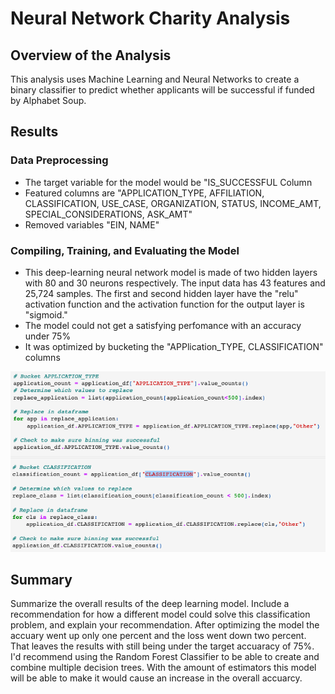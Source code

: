# Neural Network Charity Analysis
## Overview of the Analysis
This analysis uses Machine Learning and Neural Networks to create a binary classifier to predict whether applicants will be successful if funded by Alphabet Soup.

## Results
### Data Preprocessing
- The target variable for the model would be "IS_SUCCESSFUL Column
- Featured columns are "APPLICATION_TYPE, AFFILIATION, CLASSIFICATION, USE_CASE, ORGANIZATION, STATUS, INCOME_AMT, SPECIAL_CONSIDERATIONS, ASK_AMT"
- Removed variables "EIN, NAME"
### Compiling, Training, and Evaluating the Model
- This deep-learning neural network model is made of two hidden layers with 80 and 30 neurons respectively.
The input data has 43 features and 25,724 samples. The first and second hidden layer have the "relu" activation function and the activation function for the output layer is "sigmoid."
- The model could not get a satisfying perfomance with an accuracy under 75%
- It was optimized by bucketing the "APPlication_TYPE, CLASSIFICATION" columns

![](opt.png)

## Summary
Summarize the overall results of the deep learning model. Include a recommendation for how a different model could solve this classification problem, and explain your recommendation.
After optimizing the model the accuary went up only one percent and the loss went down two percent. That leaves the results with still being under the target accuaracy of 75%.
I'd recommend using the Random Forest Classifier to be able to create and combine multiple decision trees. With the amount of estimators this model will be able to make it would cause an increase in the overall accuarcy.
